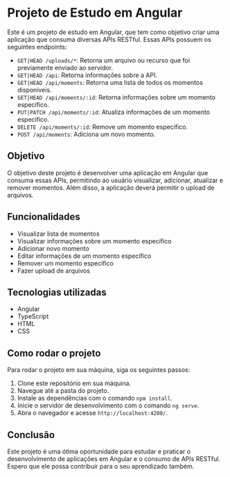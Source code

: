 # Projeto de Estudo em Angular

Este é um projeto de estudo em Angular, que tem como objetivo criar uma aplicação que consuma diversas APIs RESTful. Essas APIs possuem os seguintes endpoints:

- `GET|HEAD /uploads/*`: Retorna um arquivo ou recurso que foi previamente enviado ao servidor.
- `GET|HEAD /api`: Retorna informações sobre a API.
- `GET|HEAD /api/moments`: Retorna uma lista de todos os momentos disponíveis.
- `GET|HEAD /api/moments/:id`: Retorna informações sobre um momento específico.
- `PUT|PATCH /api/moments/:id`: Atualiza informações de um momento específico.
- `DELETE /api/moments/:id`: Remove um momento específico.
- `POST /api/moments`: Adiciona um novo momento.

## Objetivo

O objetivo deste projeto é desenvolver uma aplicação em Angular que consuma essas APIs, permitindo ao usuário visualizar, adicionar, atualizar e remover momentos. Além disso, a aplicação deverá permitir o upload de arquivos.

## Funcionalidades

- Visualizar lista de momentos
- Visualizar informações sobre um momento específico
- Adicionar novo momento
- Editar informações de um momento específico
- Remover um momento específico
- Fazer upload de arquivos

## Tecnologias utilizadas

- Angular
- TypeScript
- HTML
- CSS

## Como rodar o projeto

Para rodar o projeto em sua máquina, siga os seguintes passos:

1. Clone este repositório em sua máquina.
2. Navegue até a pasta do projeto.
3. Instale as dependências com o comando `npm install`.
4. Inicie o servidor de desenvolvimento com o comando `ng serve`.
5. Abra o navegador e acesse `http://localhost:4200/`.

## Conclusão

Este projeto é uma ótima oportunidade para estudar e praticar o desenvolvimento de aplicações em Angular e o consumo de APIs RESTful. Espero que ele possa contribuir para o seu aprendizado também.
